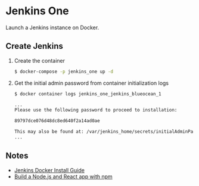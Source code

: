 # Jenkins One

Launch a Jenkins instance on Docker.

## Create Jenkins

1. Create the container
    ```sh
    $ docker-compose -p jenkins_one up -d
    ```
2. Get the initial admin password from container initialization logs
    ```sh
    $ docker container logs jenkins_one_jenkins_blueocean_1

    ...
    Please use the following password to proceed to installation:

    89797dce076d48dc8ed640f2a14ad0ae

    This may also be found at: /var/jenkins_home/secrets/initialAdminPassword
    ...
    ```


## Notes

 - [Jenkins Docker Install Guide](https://jenkins.io/doc/book/installing/#docker)
 - [Build a Node.js and React app with npm](https://jenkins.io/doc/tutorials/build-a-node-js-and-react-app-with-npm/)
